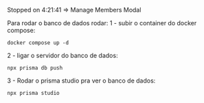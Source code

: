 Stopped on 4:21:41 => Manage Members Modal

Para rodar o banco de dados rodar:
1 - subir o container do docker compose:
```
docker compose up -d
```
2 - ligar o servidor do banco de dados:
```
npx prisma db push  
```
3 - Rodar o prisma studio pra ver o banco de dados:
```
npx prisma studio
```